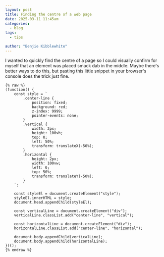 ```yaml
---
layout: post
title: Finding the centre of a web page
date: 2025-03-11 11:45am
categories:
  - blog
tags:
  - tips

author: "Benjie Kibblewhite"
---
```


I wanted to quickly find the centre of a page so I could visually confirm for myself that an element was placed smack dab in the middle. Maybe there's better ways to do this, but pasting this little snippet in your browser's console does the trick just fine.

```
{% raw %}
(function() {
    const style = `
        .center-line {
            position: fixed;
            background: red;
            z-index: 9999;
            pointer-events: none;
        }
        .vertical {
            width: 2px;
            height: 100vh;
            top: 0;
            left: 50%;
            transform: translateX(-50%);
        }
        .horizontal {
            height: 2px;
            width: 100vw;
            left: 0;
            top: 50%;
            transform: translateY(-50%);
        }
    `;

    const styleEl = document.createElement("style");
    styleEl.innerHTML = style;
    document.head.appendChild(styleEl);

    const verticalLine = document.createElement("div");
    verticalLine.classList.add("center-line", "vertical");

    const horizontalLine = document.createElement("div");
    horizontalLine.classList.add("center-line", "horizontal");

    document.body.appendChild(verticalLine);
    document.body.appendChild(horizontalLine);
})();
{% endraw %}
```
